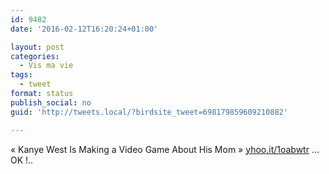 ```yaml
---
id: 9482
date: '2016-02-12T16:20:24+01:00'

layout: post
categories:
  - Vis ma vie
tags:
  - tweet
format: status
publish_social: no
guid: 'http://tweets.local/?birdsite_tweet=698179859609210882'

---
```


« Kanye West Is Making a Video Game About His Mom » [yhoo.it/1oabwtr](http://yhoo.it/1oabwtr) … OK !..